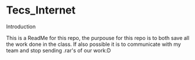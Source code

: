 # Tecs_Internet

Introduction

This is a ReadMe for this repo, the purpouse for this repo is to both save all the work done in the class.
If also possible it is to communicate with my team and stop sending .rar's of our work:D
